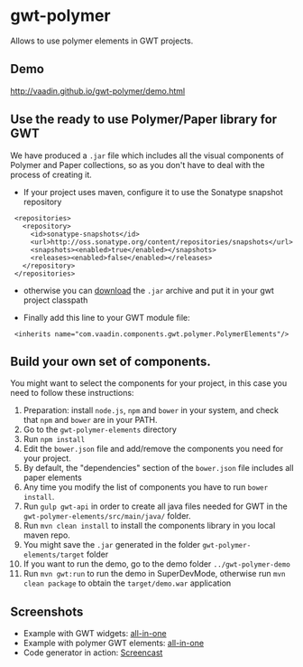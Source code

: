 # gwt-polymer
Allows to use polymer elements in GWT projects.

## Demo
  http://vaadin.github.io/gwt-polymer/demo.html

## Use the ready to use Polymer/Paper library for GWT

We have produced a `.jar` file which includes all the visual components of
Polymer and Paper collections, so as you don't have to deal with the process of
creating it.

 - If your project uses maven, configure it to use the Sonatype snapshot repository

  ```
   <repositories>
     <repository>
       <id>sonatype-snapshots</id>
       <url>http://oss.sonatype.org/content/repositories/snapshots</url>
       <snapshots><enabled>true</enabled></snapshots>
       <releases><enabled>false</enabled></releases>
     </repository>
   </repositories>
  ```

- otherwise you can [download](https://oss.sonatype.org/content/repositories/snapshots/com/vaadin/components/gwt-polymer-elements/1.0-SNAPSHOT/)
  the `.jar` archive and put it in your gwt project classpath

- Finally add this line to your GWT module file:
 ```
  <inherits name="com.vaadin.components.gwt.polymer.PolymerElements"/>

 ```

## Build your own set of components.

You might want to select the components for your project, in this case you need to
follow these instructions:

 1.  Preparation: install `node.js`, `npm` and `bower` in your system, and check
 that `npm` and `bower` are in your PATH.
 1.  Go to the `gwt-polymer-elements` directory
 2.  Run `npm install`
 3.  Edit the `bower.json` file and add/remove the components you need for your project.
 4.  By default, the "dependencies" section of the `bower.json` file includes all paper
 elements
 5.  Any time you modify the list of components you have to run `bower install`.
 5.  Run `gulp gwt-api` in order to create all java files needed for GWT in the  `gwt-polymer-elements/src/main/java/` folder.
 6.  Run `mvn clean install` to install the components library in you local maven repo.
 7.  You might save the `.jar` generated in the folder `gwt-polymer-elements/target` folder
 7.  If you want to run the demo, go to the demo folder `../gwt-polymer-demo`
 8.  Run `mvn gwt:run` to run the demo in SuperDevMode, otherwise run `mvn clean package` to
 obtain the `target/demo.war` application

## Screenshots

 - Example with GWT widgets: [all-in-one](http://prntscr.com/6k8np9)
 - Example with polymer GWT elements: [all-in-one](http://prntscr.com/6k8nm6)
 - Code generator in action: [Screencast](http://screencast.com/t/UMz0MG9nxhs)
